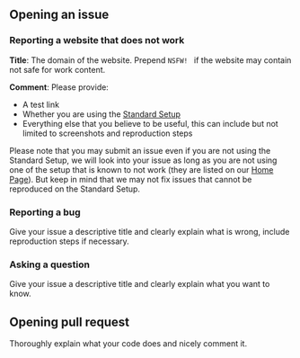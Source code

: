 ## Opening an issue

### Reporting a website that does not work

**Title**: The domain of the website. Prepend `NSFW! ` if the website may contain not safe for work content. 

**Comment**: Please provide: 

* A test link
* Whether you are using the [Standard Setup](https://github.com/jspenguin2017/AdBlockProtector/blob/master/Notes/Standard%20Setup.MD)
* Everything else that you believe to be useful, this can include but not limited to screenshots and reproduction steps

Please note that you may submit an issue even if you are not using the Standard Setup, we will look into your issue as long as you are not using one of the setup that is known to not work (they are listed on our [Home Page](https://jspenguin2017.github.io/AdBlockProtector/)). But keep in mind that we may not fix issues that cannot be reproduced on the Standard Setup. 

### Reporting a bug

Give your issue a descriptive title and clearly explain what is wrong, include reproduction steps if necessary. 

### Asking a question

Give your issue a descriptive title and clearly explain what you want to know. 

## Opening pull request

Thoroughly explain what your code does and nicely comment it. 
